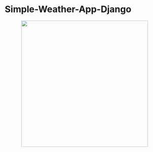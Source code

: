 # Simple-Weather-App-Django


<div align="center">
    <img src="/home/abhinav/Pictures/Screenshot%20from%202020-09-21%2016-41-17.png" width="400px"</img> 
</div>
